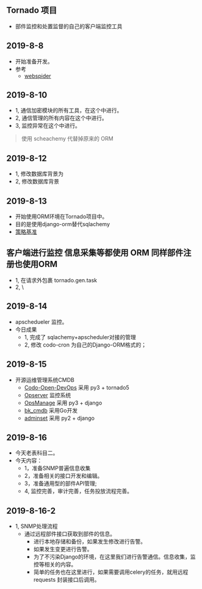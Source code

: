## Tornado 项目

- 部件监控和处置监督的自己的客户端监控工具


## 2019-8-8
- 开始准备开发。
- 参考
  - [webspider](https://github.com/CallMeHoney/webspider)

## 2019-8-10
- 1, 通信加密模块的所有工具，在这个中进行。
- 2, 通信管理的所有内容在这个中进行。
- 3, 监控异常在这个中进行。
> 使用 scheachemy 代替掉原来的 ORM

## 2019-8-12
- 1, 修改数据库背景为
- 2, 修改数据库背景

## 2019-8-13
- 开始使用ORM环境在Tornado项目中。
- 目的是使用django-orm替代sqlachemy
- [策略基准](https://docs.microsoft.com/zh-cn/azure/active-directory/conditional-access/concept-baseline-protection)


## 客户端进行监控 信息采集等都使用 ORM 同样部件注册也使用ORM
- 1, 在请求外包裹 tornado.gen.task 
- 2,  \


## 2019-8-14 
- apschedueler 监控。
- 今日成果
  - 1, 完成了 sqlachemy+apscheduler对接的管理
  - 2, 修改 codo-cron 为自己的Django-ORM格式的；
  
## 2019-8-15
- 开源运维管理系统CMDB
  - [Codo-Open-DevOps](https://github.com/opendevops-cn/opendevops) 采用 py3 + tornado5
  - [Opserver](https://github.com/opserver/Opserver) 监控系统
  - [OpsManage](https://github.com/welliamcao/OpsManage) 采用 py3 + django
  - [bk_cmdb](https://github.com/Tencent/bk-cmdb) 采用Go开发
  - [adminset](https://github.com/guohongze/adminset) 采用 py2 + django

## 2019-8-16
- 今天老表科目二。
- 今天内容： 
  - 1，准备SNMP普遍信息收集
  - 2，准备相关的接口开发和编辑。
  - 3，准备通用型的部件API管理; 
  - 4, 监控完善，审计完善，任务投放流程完善。

## 2019-8-16-2
- 1, SNMP处理流程
  - 通过远程部件接口获取到部件的信息。
    - 进行本地存储和备份，如果发生修改进行告警。
    - 如果发生变更进行告警。
    - 为了不污染Django的环境，在这里我们进行告警通信。信息收集，监控等相关的内容。
    - 简单的任务也在这里进行，如果需要调用celery的任务，就用远程 requests 封装接口后调用。